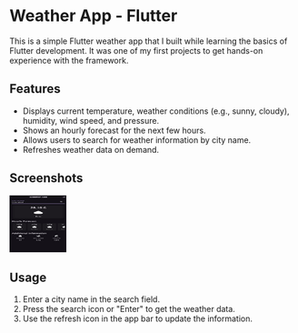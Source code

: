 # Weather App - Flutter

This is a simple Flutter weather app that I built while learning the basics of Flutter development. It was one of my first projects to get hands-on experience with the framework. 

## Features

- Displays current temperature, weather conditions (e.g., sunny, cloudy), humidity, wind speed, and pressure.
- Shows an hourly forecast for the next few hours.
- Allows users to search for weather information by city name.
- Refreshes weather data on demand.

## Screenshots

<img src="screenshot.jpg" width="100" height="100">

## Usage

1. Enter a city name in the search field.
2. Press the search icon or "Enter" to get the weather data.
3. Use the refresh icon in the app bar to update the information.


